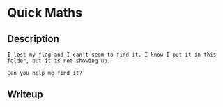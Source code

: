 # Quick Maths

## Description
```
I lost my flag and I can't seem to find it. I know I put it in this folder, but it is not showing up.

Can you help me find it?
```

## Writeup

